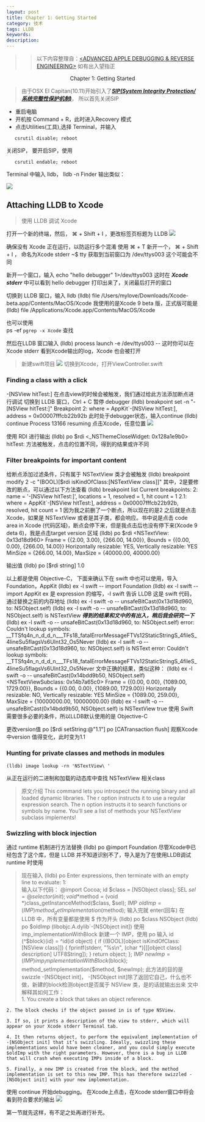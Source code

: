```yaml
---
layout: post
title: Chapter 1: Getting Started
category: 技术
tags: LLDB
keywords:
description:
---
```


> > 以下内容整理自：[<ADVANCED APPLE DEBUGGING & REVERSE ENGINEERING>](https://store.raywenderlich.com/products/advanced-apple-debugging-and-reverse-engineering) 如有出入望指正


<p align="center">Chapter 1: Getting Started</p>

> 由于OSX EI Capitan(10.11)开始引入了[***SIP(System Integrity Protection/系统完整性保护机制)***](http://devstreaming.apple.com/videos/wwdc/2015/706nu20qkag/706/706_security_and_your_apps.pdf)， 所以首先关闭SIP

* 重启电脑
* 开机按 Command + R，此时进入Recovery 模式
* 点击Utilities(工具),选择 Terminal，并输入

```shell
   csrutil disable; reboot
```
关闭SIP，
要开启SIP，使用
```shell
   csrutil endable; reboot
```

Terminal 中输入 lldb，
	lldb -n Finder
输出类似：

![](http://olnx7jkmx.bkt.clouddn.com/2017-09-04-lldb_-n_Finder)

## Attaching LLDB to Xcode
> 使用 LLDB 调试 Xcode

打开一个新的终端，然后， ⌘ + Shift + I ，更改标签页标题为 LLDB
![](http://olnx7jkmx.bkt.clouddn.com/2017-09-04-LLDB-Window)

确保没有 Xcode 正在运行，以防运行多个混淆
使用 ⌘ + T 新开一个， ⌘ + Shift + I ， 命名为Xcode stderr
	~$ tty
获取到当前窗口为
	/dev/ttys003
这个可能会不同

新开一个窗口，输入
	echo "hello debugger" 1>/dev/ttys003
这时在 ___Xcode stderr___ 中可以看到 hello debugger 打印出来了，关闭最后打开的窗口

切换到 LLDB 窗口，输入 lldb
	(lldb) file /Users/mylove/Downloads/Xcode-beta.app/Contents/MacOS/Xcode
我使用的是Xcode 9 beta 版，正式版可能是
	(lldb) file /Applications/Xcode.app/Contents/MacOS/Xcode

也可以使用 	
	ps -ef `pgrep -x Xcode`
查找

然后在LLDB 窗口输入
	(lldb) process launch -e /dev/ttys003 --
这时你可以在 Xcode stderr 看到Xcode输出的log，Xcode 也会被打开
> 新建swift项目
> ![](http://olnx7jkmx.bkt.clouddn.com/2017-09-04-new-project)
> 切换到Xcode，打开ViewController.swift
### Finding a class with a click

-[NSView hitTest:] 在点击view的时候会被触发，我们通过给此方法添加断点进行调试
切换到 LLDB 窗口，Ctrl + C 暂停 debugger
	(lldb) breakpoint set -n "-[NSView hitTest:]"
	Breakpoint 2: where = AppKit`-[NSView hitTest:], address = 0x00007fffcb22b92b
此时处于debugger状态，输入continue
	(lldb) continue
	Process 13166 resuming
点击Xcode，任意位置
![](http://olnx7jkmx.bkt.clouddn.com/2017-09-04-LLDB-debuggerXcode-continue)

使用 RDI 进行输出
	(lldb) po $rdi
	<_NSThemeCloseWidget: 0x128a1e9b0>
hitTest: 方法被触发，点击的位置不同，得到的结果或许不同

### Filter breakpoints for important content
给断点添加过滤条件，只有属于 NSTextView 类才会被触发
	(lldb) breakpoint modify 2 -c "(BOOL)[$rdi isKindOfClass:[NSTextView class]]"
其中，2是要修改的断点，可以通过以下方法查看
	(lldb) breakpoint list
	Current breakpoints:
	2: name = '-[NSView hitTest:]', locations = 1, resolved = 1, hit count = 1
  2.1: where = AppKit`-[NSView hitTest:], address = 0x00007fffcb22b92b, resolved, hit count = 1 
因为我之前删了一个断点，所以现在的是2
之后就是点击Xcode，如果是 NSTextView 或者是其子类，都会响应。书中说是点击 code area in Xcode (代码区域)，断点会停下来，但是我点击后也没有停下来(Xcode 9 deta 6)，我是点击target version 区域
	(lldb) po $rdi
	<NSTextView: 0x13d18d960>
	Frame = {{2.00, 3.00}, {266.00, 14.00}}, Bounds = {{0.00, 0.00}, {266.00, 14.00}}
	Horizontally resizable: YES, Vertically resizable: YES
	MinSize = {266.00, 14.00}, MaxSize = {40000.00, 40000.00}

输出值
	(lldb) po [$rdi string]
	1.0

以上都是使用 Objective-C， 下面来确认下在 swift 中也可以使用，导入Foundation，AppKit
	(lldb) ex -l swift -- import Foundation 
	(lldb) ex -l swift -- import AppKit
ex 是 expression 的缩写，-l swift 告诉 LLDB 这是 swift 代码，通过替换之前的内存地址
	(lldb) ex -l swift -o -- unsafeBitCast(0x13d18d960, to: NSObject.self)
	(lldb) ex -l swift -o -- unsafeBitCast(0x13d18d960, to: NSObject.self) is NSTextView
___得到的结果和文中的有出入，稍后我会研究一下___
	(lldb) ex -l swift -o -- unsafeBitCast(0x13d18d960, to: NSObject.self)
	error: Couldn't lookup symbols:
	__TTSfq4n_n_d_d_n___TFs18_fatalErrorMessageFTVs12StaticStringS_4fileS_4lineSu5flagsVs6UInt32_Os5Never
	(lldb) ex -l swift -o -- unsafeBitCast(0x13d18d960, to: NSObject.self) is NSText
	error: Couldn't lookup symbols:
	__TTSfq4n_n_d_d_n___TFs18_fatalErrorMessageFTVs12StaticStringS_4fileS_4lineSu5flagsVs6UInt32_Os5Never
文中正确的结果，类似这种：
	(lldb) ex -l swift -o -- unsafeBitCast(0x14bdd9b50, NSObject.self) <NSTextViewSubclass: 0x14b7a65c0>
		Frame = {{0.00, 0.00}, {1089.00, 1729.00}}, Bounds = {{0.00, 0.00}, {1089.00, 1729.00}}
		Horizontally resizable: NO, Vertically resizable: YES
		MinSize = {1089.00, 259.00}, MaxSize = {10000000.00, 10000000.00}
	(lldb) ex -l swift -o -- unsafeBitCast(0x14bdd9b50, NSObject.self) is NSTextView
	true
使用 Swift 需要很多必要的条件，所以LLDB默认使用的是 Objective-C

更改version值
	po [$rdi setString:@"1.1"]
	po [CATransaction flush]
观察Xcode 中version 值得变化，此时变为1.1

### Hunting for private classes and methods in modules
	(lldb) image lookup -rn 'NSTextView\ '
从正在运行的二进制和加载的动态库中查找 NSTextView 相关class
>原文介绍
	This command lets you introspect the running binary and all loaded dynamic libraries. The r option instructs it to use a regular expression search. The n option instructs it to search functions or symbols by name.
	You’ll see a list of methods your NSTextView subclass implements!

### Swizzling with block injection
通过 runtime 机制进行方法替换
	(lldb) po @import Foundation
尽管Xcode中已经包含了这个库，但是 LLDB 并不知道识别不了，导入是为了在使用LLDB调试runtime 时使用
>现在输入
	(lldb) po
	Enter expressions, then terminate with an empty line to evaluate:
	1:  
输入以下代码：
	@import Cocoa; 
	id $class = [NSObject class]; 
	SEL $sel = @selector(init); 
	void *$method = (void *)class_getInstanceMethod($class, $sel); 
	IMP $oldImp = (IMP)method_getImplementation($method);
输入完就 enter(回车)
在 LLDB 中，所有变量都是使用 $ 作为开头
	(lldb) po $class
	NSObject
	(lldb) po $oldImp
	(libobjc.A.dylib`-[NSObject init])
使用 imp_implementationWithBlock 新建一个 IMP，使用 po 输入
	id (^$block)(id) = ^id(id object) { 
		if ((BOOL)[object isKindOfClass:[NSView class]]) {
	    	fprintf(stderr, "%s\n", (char *)[[[object class] description] UTF8String]); 
	    }
	    return object;
	}; 
	IMP $newImp = (IMP)imp_implementationWithBlock($block);
	method_setImplementation($method, $newImp);
此方法的目的是 swizzle -[NSObject init]， -[NSObject init]除了返回它自己，什么也不做，新建的block检测object是否属于 NSView 类，是的话就输出出来
文中解释其如何工作：	
	1. You create a block that takes an object reference.

	2. The block checks if the object passed in is of type NSView.

	3. If so, it prints a description of the view to stderr, which will appear on your Xcode stderr Terminal tab.

	4. It then returns object, to perform the equivalent implementation of -[NSObject init] that it’s swizzling. Ideally, swizzling these implementations would have been cleaner, and you could simply execute $oldImp with the right parameters. However, there is a bug in LLDB that will crash when executing IMPs inside of a block.

	5. Finally, a new IMP is created from the block, and the method implementation is set to this new IMP. This has therefore swizzled -[NSObject init] with your new implementation.
使用 continue 开始debugging。
在Xcode上点击，在Xcode stderr窗口中将会看到符合要求的输出
![](http://olnx7jkmx.bkt.clouddn.com/2017-09-04-LLDB-blockSwizzleInit-View)

第一节就先这样，有不足之处再进行补充。